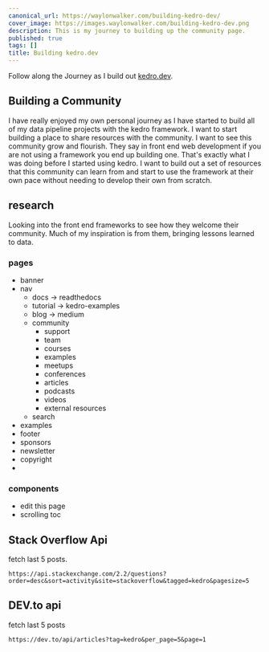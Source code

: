 ```yaml
---
canonical_url: https://waylonwalker.com/building-kedro-dev/
cover_image: https://images.waylonwalker.com/building-kedro-dev.png
description: This is my journey to building up the community page.
published: true
tags: []
title: Building kedro.dev
---
```


Follow along the Journey as I build out [kedro.dev](https://kedro.dev).

## Building a Community

I have really enjoyed my own personal journey as I have started to build all of my data pipeline projects with the kedro framework.  I want to start building a place to share resources with the community.  I want to see this community grow and flourish.  They say in front end web development if you are not using a framework you end up building one.  That's exactly what I was doing before I started using kedro.  I want to build out a set of resources that this community can learn from and start to use the framework at their own pace without needing to develop their own from scratch.

## research

Looking into the front end frameworks to see how they welcome their community.  Much of my inspiration is from them, bringing lessons learned to data.

### pages

* banner
* nav
	* docs -> readthedocs
    * tutorial -> kedro-examples
    * blog -> medium
    * community
    	* support
        * team
        * courses
        * examples
        * meetups
        * conferences
        * articles
        * podcasts
        * videos
        * external resources
	* search
* examples
* footer
* sponsors
* newsletter
* copyright
*

### components

* edit this page
* scrolling toc

## Stack Overflow Api

fetch last 5 posts.

```
https://api.stackexchange.com/2.2/questions?order=desc&sort=activity&site=stackoverflow&tagged=kedro&pagesize=5
```

## DEV.to api

fetch last 5 posts

```
https://dev.to/api/articles?tag=kedro&per_page=5&page=1
```